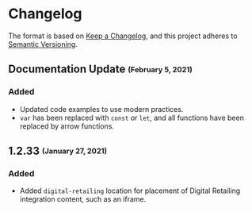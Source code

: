 # Changelog
The format is based on [Keep a Changelog](https://keepachangelog.com/en/1.0.0/),
and this project adheres to [Semantic Versioning](https://semver.org/spec/v2.0.0.html).

## Documentation Update <sub><sup>(February 5, 2021)</sup></sub>
### Added
* Updated code examples to use modern practices.
* `var` has been replaced with `const` or `let`, and all functions have been replaced by arrow functions.

## 1.2.33 <sub><sup>(January 27, 2021)</sup></sub>
### Added
* Added `digital-retailing` location for placement of Digital Retailing integration content, such as an iframe.
